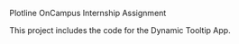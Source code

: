 Plotline OnCampus Internship Assignment

This project includes the code for the Dynamic Tooltip App.

